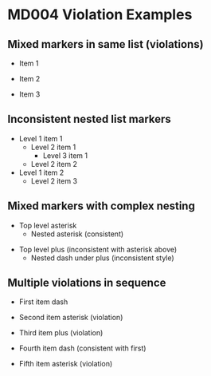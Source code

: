 # MD004 Violation Examples

## Mixed markers in same list (violations)

* Item 1
+ Item 2
- Item 3

## Inconsistent nested list markers

* Level 1 item 1
  + Level 2 item 1  
    - Level 3 item 1
  + Level 2 item 2
* Level 1 item 2
  - Level 2 item 3  <!-- This should be inconsistent with level 2 above -->

## Mixed markers with complex nesting

* Top level asterisk
  * Nested asterisk (consistent)
+ Top level plus (inconsistent with asterisk above)
  - Nested dash under plus (inconsistent style)

## Multiple violations in sequence

- First item dash
* Second item asterisk (violation)
+ Third item plus (violation)
- Fourth item dash (consistent with first)
* Fifth item asterisk (violation)